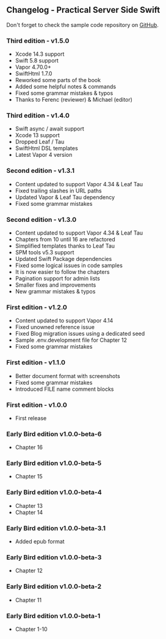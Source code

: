 ## Changelog - Practical Server Side Swift

Don't forget to check the sample code repository on [GitHub](https://github.com/tib/practical-server-side-swift).

### Third edition - v1.5.0

- Xcode 14.3 support
- Swift 5.8 support
- Vapor 4.70.0+
- SwiftHtml 1.7.0
- Reworked some parts of the book
- Added some helpful notes & commands
- Fixed some grammar mistakes & typos
- Thanks to Ferenc (reviewer) & Michael (editor)

### Third edition - v1.4.0

- Swift async / await support
- Xcode 13 support
- Dropped Leaf / Tau 
- SwiftHtml DSL templates
- Latest Vapor 4 version

### Second edition - v1.3.1

- Content updated to support Vapor 4.34 & Leaf Tau
- Fixed trailing slashes in URL paths
- Updated Vapor & Leaf Tau dependency
- Fixed some grammar mistakes


### Second edition - v1.3.0

- Content updated to support Vapor 4.34 & Leaf Tau
- Chapters from 10 until 16 are refactored
- Simplified templates thanks to Leaf Tau
- SPM tools v5.3 support
- Updated Swift Package dependencies
- Fixed some logical issues in code samples
- It is now easier to follow the chapters
- Pagination support for admin lists
- Smaller fixes and improvements
- New grammar mistakes & typos


### First edition - v1.2.0

- Content updated to support Vapor 4.14
- Fixed unowned reference issue
- Fixed Blog migration issues using a dedicated seed
- Sample .env.development file for Chapter 12
- Fixed some grammar mistakes


### First edition - v1.1.0

- Better document format with screenshots
- Fixed some grammar mistakes
- Introduced FILE name comment blocks


### First edition - v1.0.0

- First release


### Early Bird edition v1.0.0-beta-6

- Chapter 16


### Early Bird edition v1.0.0-beta-5

- Chapter 15


### Early Bird edition v1.0.0-beta-4

- Chapter 13
- Chapter 14

### Early Bird edition v1.0.0-beta-3.1

- Added epub format


### Early Bird edition v1.0.0-beta-3

- Chapter 12


### Early Bird edition v1.0.0-beta-2

- Chapter 11 


### Early Bird edition v1.0.0-beta-1

- Chapter 1-10

